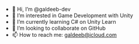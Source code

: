 - 👋 Hi, I’m @galdeeb-dev
- 👀 I’m interested in Game Development with Unity
- 🌱 I’m currently learning C# on Unity Learn
- 💞️ I’m looking to collaborate on GitHub
- 📫 How to reach me: galdeeb@icloud.com

<!---
galdeeb-dev/galdeeb-dev is a ✨ special ✨ repository because its `README.md` (this file) appears on your GitHub profile.
You can click the Preview link to take a look at your changes.
--->
